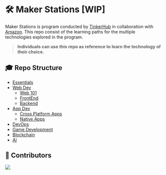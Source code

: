 # 🛠️ Maker Stations [WIP]

Maker Stations is program conducted by [TinkerHub](https://tinkerhub.org) in collaboration with [Amazon](https://amazon.com). This repo consist of the learning paths for the multiple technologies explored in the program. 
> **Individuals can use this repo as reference to learn the technology of their choice.**

## 🎓 Repo Structure
- [Essentials](/Essentials.md)
- [Web Dev](/Web%20Dev/)
    - [Web 101](/Web%20Dev/Web%20101.md)
    - [FrontEnd](/Web%20Dev/FrontEnd/)
    - [Backend](/Web%20Dev/Backend/)
- [App Dev](/App%20Dev/)
    - [Cross Platform Apps](/App%20Dev/Cross%20Platform%20Apps/)
    - [Native Apps](/App%20Dev/Native%20Apps/)
- [DevOps](/DevOps/)
- [Game Development](/Game%20Development/)
- [Blockchain](/Blockchain/)
- [AI](/AI/)

## 🧠 Contributors

<a href="https://github.com/tinkerhub/maker-station/graphs/contributors">
  <img src="https://contrib.rocks/image?repo=tinkerhub/maker-station" />
</a>
